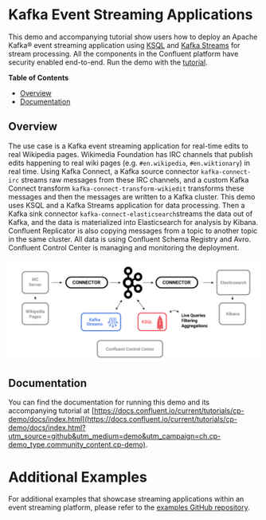 # Kafka Event Streaming Applications

This demo and accompanying tutorial show users how to deploy an Apache Kafka® event streaming application using [KSQL](https://www.confluent.io/product/ksql/?utm_source=github&utm_medium=demo&utm_campaign=ch.cp-demo_type.community_content.cp-demo) and [Kafka Streams](https://docs.confluent.io/current/streams/index.html?utm_source=github&utm_medium=demo&utm_campaign=ch.cp-demo_type.community_content.cp-demo) for stream processing. All the components in the Confluent platform have security enabled end-to-end. Run the demo with the [tutorial](https://docs.confluent.io/current/tutorials/cp-demo/docs/index.html?utm_source=github&utm_medium=demo&utm_campaign=ch.cp-demo_type.community_content.cp-demo).

**Table of Contents**

- [Overview](#overview)
- [Documentation](#documentation)


## Overview

The use case is a Kafka event streaming application for real-time edits to real Wikipedia pages.
Wikimedia Foundation has IRC channels that publish edits happening to real wiki pages (e.g. `#en.wikipedia`, `#en.wiktionary`) in real time.
Using Kafka Connect, a Kafka source connector `kafka-connect-irc` streams raw messages from these IRC channels, and a custom Kafka Connect transform `kafka-connect-transform-wikiedit` transforms these messages and then the messages are written to a Kafka cluster.
This demo uses KSQL and a Kafka Streams application for data processing.
Then a Kafka sink connector `kafka-connect-elasticsearch`streams the data out of Kafka, and the data is materialized into Elasticsearch for analysis by Kibana.
Confluent Replicator  is also copying messages from a topic to another topic in the same cluster.
All data is using Confluent Schema Registry and Avro.
Confluent Control Center is managing and monitoring the deployment.

![image](docs/images/cp-demo-overview.jpg)

## Documentation

You can find the documentation for running this demo and its accompanying tutorial at [https://docs.confluent.io/current/tutorials/cp-demo/docs/index.html](https://docs.confluent.io/current/tutorials/cp-demo/docs/index.html?utm_source=github&utm_medium=demo&utm_campaign=ch.cp-demo_type.community_content.cp-demo).

# Additional Examples

For additional examples that showcase streaming applications within an event streaming platform, please refer to the [examples GitHub repository](https://github.com/confluentinc/examples).
